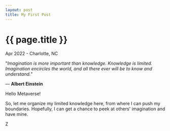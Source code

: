 ```yaml
---
layout: post
title: My First Post
---
```


{{ page.title }}
================

<p class="meta">Apr 2022 - Charlotte, NC</p>


"*Imagination is more important than knowledge. Knowledge is limited. Imagination encircles the world, and all there ever will be to know and understand.*"

― **Albert Einstein**


Hello Metaverse!

So, let me organize my limited knowledge here, from where I can push my boundaries. Hopefully, I can get a chance to peek at others' imagination and have mine.

Z
